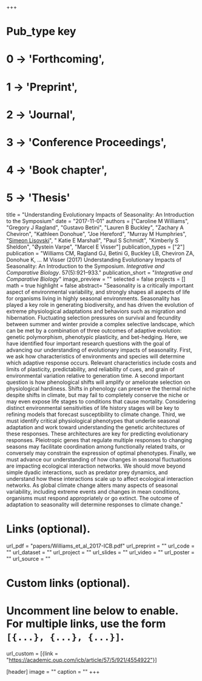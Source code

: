 +++
# Pub_type key
# 0 -> 'Forthcoming',
# 1 -> 'Preprint',
# 2 -> 'Journal',
# 3 -> 'Conference Proceedings',
# 4 -> 'Book chapter',
# 5 -> 'Thesis'
  
title = "Understanding Evolutionary Impacts of Seasonality: An Introduction to the Symposium"
date = "2017-11-01"
authors = ["Caroline M Williams",  "Gregory J Ragland",  "Gustavo Betini",  "Lauren B Buckley", "Zachary A Cheviron",  "Kathleen Donohue",  "Joe Hereford",  "Murray M Humphries", "[Simeon Lisovski](hhttps://slisovski.netlify.com/)", " Katie E Marshall",  "Paul S Schmidt",  "Kimberly S Sheldon",  "Øystein Varpe", "Marcel E Visser"]
publication_types = ["2"]
publication = "Williams CM, Ragland GJ, Betini G, Buckley LB, Cheviron ZA, Donohue K, ... M Visser (2017) Understanding Evolutionary Impacts of Seasonality: An Introduction to the Symposium. _Integrative and Comparative Biology_. 57(5):921–933."
publication_short = "_Integrative and Comparative Biology_"
image_preview = ""
selected = false
projects = []
math = true
highlight = false
abstract= "Seasonality is a critically important aspect of environmental variability, and strongly shapes all aspects of life for organisms living in highly seasonal environments. Seasonality has played a key role in generating biodiversity, and has driven the evolution of extreme physiological adaptations and behaviors such as migration and hibernation. Fluctuating selection pressures on survival and fecundity between summer and winter provide a complex selective landscape, which can be met by a combination of three outcomes of adaptive evolution: genetic polymorphism, phenotypic plasticity, and bet-hedging. Here, we have identified four important research questions with the goal of advancing our understanding of evolutionary impacts of seasonality. First, we ask how characteristics of environments and species will determine which adaptive response occurs. Relevant characteristics include costs and limits of plasticity, predictability, and reliability of cues, and grain of environmental variation relative to generation time. A second important question is how phenological shifts will amplify or ameliorate selection on physiological hardiness. Shifts in phenology can preserve the thermal niche despite shifts in climate, but may fail to completely conserve the niche or may even expose life stages to conditions that cause mortality. Considering distinct environmental sensitivities of life history stages will be key to refining models that forecast susceptibility to climate change. Third, we must identify critical physiological phenotypes that underlie seasonal adaptation and work toward understanding the genetic architectures of these responses. These architectures are key for predicting evolutionary responses. Pleiotropic genes that regulate multiple responses to changing seasons may facilitate coordination among functionally related traits, or conversely may constrain the expression of optimal phenotypes. Finally, we must advance our understanding of how changes in seasonal fluctuations are impacting ecological interaction networks. We should move beyond simple dyadic interactions, such as predator prey dynamics, and understand how these interactions scale up to affect ecological interaction networks. As global climate change alters many aspects of seasonal variability, including extreme events and changes in mean conditions, organisms must respond appropriately or go extinct. The outcome of adaptation to seasonality will determine responses to climate change."
  
# Links (optional).
url_pdf = "papers/Williams_et_al_2017-ICB.pdf"
url_preprint = ""
url_code = ""
url_dataset = ""
url_project = ""
url_slides = ""
url_video = ""
url_poster = ""
url_source = ""
  
# Custom links (optional).
#   Uncomment line below to enable. For multiple links, use the form `[{...}, {...}, {...}]`.
url_custom = [{link = "https://academic.oup.com/icb/article/57/5/921/4554922"}]
  
[header]
image = ""
caption = ""
+++